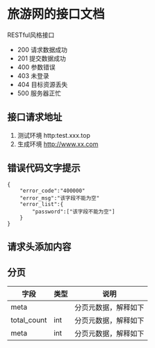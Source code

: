 # 旅游网的接口文档
RESTful风格接口

* 200 请求数据成功
* 201 提交数据成功
* 400 参数错误
* 403 未登录
* 404 目标资源丢失
* 500 服务器正忙
## 接口请求地址
1. 测试环境
http:test.xxx.top
2. 生成环境
http://www.xx.com
## 错误代码文字提示
```
{
    "error_code":"400000"
    "error_msg":"该字段不能为空"
    "error_list":{
        "password":["该字段不能为空"]
    }
}
```
## 请求头添加内容

## 分页

<table class="table table-hover table-condensed">
    <thead>
        <tr>
            <th>
                字段
            </th>
            <th>
                类型
            </th>
            <th>
                说明
            </th>
        </tr>
    </thead>
    <tbody>
        <tr>
            <td>meta</td>
            <td></td>
            <td>分页元数据，解释如下</td>
        </tr>
        <tr>
            <td>total_count</td>
            <td>int</td>
            <td>分页元数据，解释如下</td>
        </tr>
        <tr>
            <td>meta</td>
            <td>int</td>
            <td>分页元数据，解释如下</td>
        </tr>
    </tbody>
</table>

